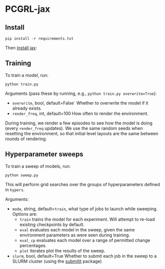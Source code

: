 # PCGRL-jax

## Install

```
pip install -r requirements.txt
```

Then [install jax](https://jax.readthedocs.io/en/latest/installation.html):

## Training

To train a model, run:
```
python train.py
```
Arguments (pass these by running, e.g., `python train.py overwrite=True`):
- `overwrite`, bool, default=False`
    Whether to overwrite the model if it already exists.
- `render_freq`, int, default=100
    How often to render the environment.

During training, we render a few episodes to see how the model is doing (every `render_freq` updates). We use the same 
random seeds when resetting the environment, so that initial level layouts are the same between rounds of rendering.

## Hyperparameter sweeps

To train a sweep of models, run:
```
python sweep.py
```

This will perform grid searches over the groups of hyperparameters defined in `hypers`.

Arguments:
- `mode`, string, default=`train`, what type of jobs to launch while sweeping. Options are:
    - `train` trains the model for each experiment. Will attempt to re-load existing checkpoints by default.
    - `eval` evaluates each model in the sweep, given the same environment parameters as were seen during training.
    - `eval_cp` evaluates each model over a range of permitted change percentages.
    - `plot` iterates  plot the results of the sweep.
- `slurm`, bool, default=True
    Whether to submit each job in the sweep to a SLURM cluster (using the [submitit](https://github.com/facebookincubator/submitit) package)